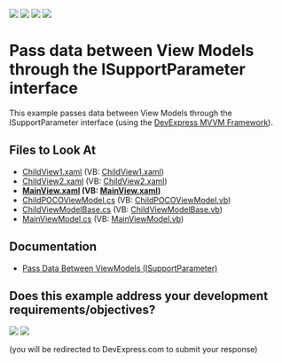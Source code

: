 <!-- default badges list -->
![](https://img.shields.io/endpoint?url=https://codecentral.devexpress.com/api/v1/VersionRange/128658098/21.1.5%2B)
[![](https://img.shields.io/badge/Open_in_DevExpress_Support_Center-FF7200?style=flat-square&logo=DevExpress&logoColor=white)](https://supportcenter.devexpress.com/ticket/details/T144439)
[![](https://img.shields.io/badge/📖_How_to_use_DevExpress_Examples-e9f6fc?style=flat-square)](https://docs.devexpress.com/GeneralInformation/403183)
[![](https://img.shields.io/badge/💬_Leave_Feedback-feecdd?style=flat-square)](#does-this-example-address-your-development-requirementsobjectives)
<!-- default badges end -->

# Pass data between View Models through the ISupportParameter interface

This example passes data between View Models through the ISupportParameter interface (using the [DevExpress MVVM Framework](https://docs.devexpress.com/WPF/15112/mvvm-framework)).

<!-- default file list -->
## Files to Look At

* [ChildView1.xaml](./CS/View/ChildView1.xaml) (VB: [ChildView1.xaml](./VB/View/ChildView1.xaml))
* [ChildView2.xaml](./CS/View/ChildView2.xaml) (VB: [ChildView2.xaml](./VB/View/ChildView2.xaml))
* **[MainView.xaml](./CS/View/MainView.xaml) (VB: [MainView.xaml](./VB/View/MainView.xaml))**
* [ChildPOCOViewModel.cs](./CS/ViewModel/ChildPOCOViewModel.cs) (VB: [ChildPOCOViewModel.vb](./VB/ViewModel/ChildPOCOViewModel.vb))
* [ChildViewModelBase.cs](./CS/ViewModel/ChildViewModelBase.cs) (VB: [ChildViewModelBase.vb](./VB/ViewModel/ChildViewModelBase.vb))
* [MainViewModel.cs](./CS/ViewModel/MainViewModel.cs) (VB: [MainViewModel.vb](./VB/ViewModel/MainViewModel.vb))
<!-- default file list end -->

## Documentation
* [Pass Data Between ViewModels (ISupportParameter)](https://docs.devexpress.com/WPF/17448/mvvm-framework/viewmodels/passing-data-between-viewmodels-isupportparameter)
<!-- feedback -->
## Does this example address your development requirements/objectives?

[<img src="https://www.devexpress.com/support/examples/i/yes-button.svg"/>](https://www.devexpress.com/support/examples/survey.xml?utm_source=github&utm_campaign=wpf-mvvm-framework-pass-data-between-view-models-through-the-isupportparameter-interface&~~~was_helpful=yes) [<img src="https://www.devexpress.com/support/examples/i/no-button.svg"/>](https://www.devexpress.com/support/examples/survey.xml?utm_source=github&utm_campaign=wpf-mvvm-framework-pass-data-between-view-models-through-the-isupportparameter-interface&~~~was_helpful=no)

(you will be redirected to DevExpress.com to submit your response)
<!-- feedback end -->
